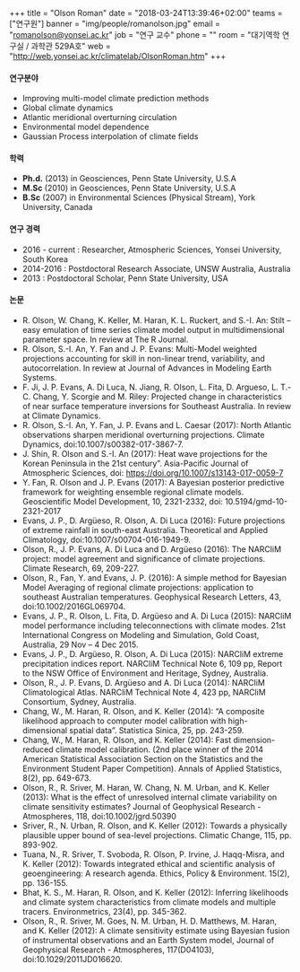 +++
title = "Olson Roman"
date = "2018-03-24T13:39:46+02:00"
teams = ["연구원"]
banner = "img/people/romanolson.jpg"
email = "romanolson@yonsei.ac.kr"
job = "연구 교수"
phone = ""
room = "대기역학 연구실 / 과학관 529A호"
web = "http://web.yonsei.ac.kr/climatelab/OlsonRoman.htm"
+++

#### 연구분야
+ Improving multi-model climate prediction methods
+ Global climate dynamics
+ Atlantic meridional overturning circulation
+ Environmental model dependence
+ Gaussian Process interpolation of climate fields


#### 학력
+ **Ph.d.** (2013) in Geosciences, Penn State University, U.S.A
+ **M.Sc** (2010) in Geosciences, Penn State University, U.S.A
+ **B.Sc** (2007) in Environmental Sciences (Physical Stream), York University, Canada

#### 연구 경력
+ 2016 - current : Researcher, Atmospheric Sciences, Yonsei University, South Korea
+ 2014-2016 : Postdoctoral Research Associate, UNSW Australia, Australia
+ 2013 : Postdoctoral Scholar, Penn State University, USA

#### 논문
+ R. Olson, W. Chang, K. Keller, M. Haran, K. L. Ruckert, and S.-I. An: Stilt – easy emulation of time series climate model output in multidimensional parameter space. In review at The R Journal.
+ R. Olson, S.-I. An, Y. Fan and J. P. Evans: Multi-Model weighted projections accounting for skill in non-linear trend, variability, and autocorrelation. In review at Journal of Advances in Modeling Earth Systems.
+ F. Ji, J. P. Evans, A. Di Luca, N. Jiang, R. Olson, L. Fita, D. Argueso, L. T.-C. Chang, Y. Scorgie and M. Riley: Projected change in characteristics of near surface temperature inversions for Southeast Australia. In review at Climate Dynamics.
+ R. Olson, S.-I. An, Y. Fan, J. P. Evans and L. Caesar (2017): North Atlantic observations sharpen meridional overturning projections. Climate Dynamics, doi:10.1007/s00382-017-3867-7.
+ J. Shin, R. Olson and S.-I. An (2017): Heat wave projections for the Korean Peninsula in the 21st century”. Asia-Pacific Journal of Atmospheric Sciences, doi: https://doi.org/10.1007/s13143-017-0059-7
+ Y. Fan, R. Olson and J. P. Evans (2017): A Bayesian posterior predictive framework for weighting ensemble regional climate models. Geoscientific Model Development, 10, 2321-2332, doi: 10.5194/gmd-10-2321-2017
+ Evans, J. P., D. Argüeso, R. Olson, A. Di Luca (2016): Future projections of extreme rainfall in south-east Australia. Theoretical and Applied Climatology, doi:10.1007/s00704-016-1949-9.
+ Olson, R., J. P. Evans, A. Di Luca and D. Argüeso (2016): The NARCliM project: model agreement and significance of climate projections. Climate Research, 69, 209-227.
+ Olson, R., Fan, Y. and Evans, J. P. (2016): A simple method for Bayesian Model Averaging of regional climate projections: application to southeast Australian temperatures. Geophysical Research Letters, 43, doi:10.1002/2016GL069704.
+ Evans, J. P., R. Olson, L. Fita, D. Argüeso and A. Di Luca (2015): NARCliM model performance including teleconnections with climate modes. 21st International Congress on Modeling and Simulation, Gold Coast, Australia, 29 Nov – 4 Dec 2015.
+ Evans, J. P., D. Argüeso, R. Olson, A. Di Luca (2015): NARCliM extreme precipitation indices report. NARCliM Technical Note 6, 109 pp, Report to the NSW Office of Environment and Heritage, Sydney, Australia.
+ Olson, R., J. P. Evans, D. Argüeso and A. Di Luca (2014): NARCliM Climatological Atlas. NARCliM Technical Note 4, 423 pp, NARCliM Consortium, Sydney, Australia.
+ Chang, W., M. Haran, R. Olson, and K. Keller (2014): “A composite likelihood approach to computer model calibration with high-dimensional spatial data”. Statistica Sinica, 25, pp. 243-259.
+ Chang, W., M. Haran, R. Olson, and K. Keller (2014): Fast dimension-reduced climate model calibration. (2nd place winner of the 2014 American Statistical Association Section on the Statistics and the Environment Student Paper Competition). Annals of Applied Statistics, 8(2), pp. 649-673.
+ Olson, R., R. Sriver, M. Haran, W. Chang, N. M. Urban, and K. Keller (2013): What is the effect of unresolved internal climate variability on climate sensitivity estimates? Journal of Geophysical Research - Atmospheres, 118, doi:10.1002/jgrd.50390
+ Sriver, R., N. Urban, R. Olson, and K. Keller (2012): Towards a physically plausible upper bound of sea-level projections. Climatic Change, 115, pp. 893-902.
+ Tuana, N., R. Sriver, T. Svoboda, R. Olson, P. Irvine, J. Haqq-Misra, and K. Keller (2012): Towards integrated ethical and scientific analysis of geoengineering: A research agenda. Ethics, Policy & Environment. 15(2), pp. 136-155.
+ Bhat, K. S., M. Haran, R. Olson, and K. Keller (2012): Inferring likelihoods and climate system characteristics from climate models and multiple tracers. Environmetrics, 23(4), pp. 345-362.
+ Olson, R., R. Sriver, M. Goes, N. M. Urban, H. D. Matthews, M. Haran, and K. Keller (2012): A climate sensitivity estimate using Bayesian fusion of instrumental observations and an Earth System model, Journal of Geophysical Research - Atmospheres, 117(D04103), doi:10.1029/2011JD016620.
